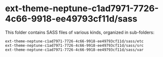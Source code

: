 # ext-theme-neptune-c1ad7971-7726-4c66-9918-ee49793cf11d/sass

This folder contains SASS files of various kinds, organized in sub-folders:

    ext-theme-neptune-c1ad7971-7726-4c66-9918-ee49793cf11d/sass/etc
    ext-theme-neptune-c1ad7971-7726-4c66-9918-ee49793cf11d/sass/src
    ext-theme-neptune-c1ad7971-7726-4c66-9918-ee49793cf11d/sass/var
